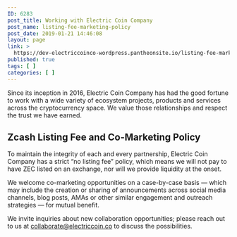 ```yaml
---
ID: 6283
post_title: Working with Electric Coin Company
post_name: listing-fee-marketing-policy
post_date: 2019-01-21 14:46:08
layout: page
link: >
  https://dev-electriccoinco-wordpress.pantheonsite.io/listing-fee-marketing-policy/
published: true
tags: [ ]
categories: [ ]
---
```

<!-- wp:paragraph -->
<p>Since its inception in 2016, Electric Coin Company has had the good fortune to work with a wide variety of ecosystem projects, products and services across the cryptocurrency space. We value those relationships and respect the trust we have earned.</p>
<!-- /wp:paragraph -->
<!-- wp:heading -->
<h2 id="mce_1">Zcash Listing Fee and Co-Marketing Policy</h2>
<!-- /wp:heading -->
<!-- wp:paragraph -->
<p>To maintain the integrity of each and every partnership, Electric Coin Company has a strict “no listing fee” policy, which means we will not pay to have ZEC listed on an exchange, nor will we provide liquidity at the onset. </p>
<!-- /wp:paragraph -->
<!-- wp:paragraph -->
<p>We welcome co-marketing opportunities on a case-by-case basis — which may include the creation or sharing of announcements across social media channels, blog posts, AMAs or other similar engagement and outreach strategies — for mutual benefit. </p>
<!-- /wp:paragraph -->
<!-- wp:paragraph -->
<p>We invite inquiries about new collaboration opportunities; please reach out to us at <a href="mailto:collaborate@electriccoin.co">collaborate@electriccoin.co</a> to discuss the possibilities. </p>
<!-- /wp:paragraph -->